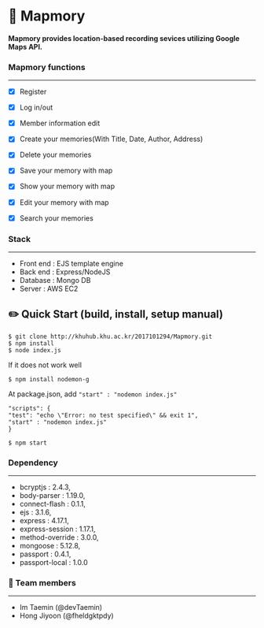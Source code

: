 # 📒 Mapmory

#### Mapmory provides location-based recording sevices utilizing Google Maps API.


### Mapmory functions
-----------------
- [x] Register
- [x] Log in/out
- [x] Member information edit
- [x] Create your memories(With Title, Date, Author, Address)
- [x] Delete your memories
- [x] Save your memory with map
- [x] Show your memory with map
- [x] Edit your memory with map
- [x] Search your memories


### Stack
-----------------
+ Front end : EJS template engine
+ Back end : Express/NodeJS
+ Database : Mongo DB
+ Server : AWS EC2


## ✏️ Quick Start (build, install, setup manual)

    $ git clone http://khuhub.khu.ac.kr/2017101294/Mapmory.git
    $ npm install
    $ node index.js

If it does not work well

    $ npm install nodemon-g

At package.json, add  ``` "start" : "nodemon index.js" ```
    
    "scripts": {
    "test": "echo \"Error: no test specified\" && exit 1",
    "start" : "nodemon index.js"
    }

    $ npm start


### Dependency
-----------------
+ bcryptjs : 2.4.3,
+ body-parser : 1.19.0,
+ connect-flash : 0.1.1,
+ ejs : 3.1.6,
+ express : 4.17.1,
+ express-session : 1.17.1,
+ method-override : 3.0.0,
+ mongoose : 5.12.8,
+ passport : 0.4.1,
+ passport-local : 1.0.0


### 👬 Team members
-----------------
+ Im Taemin (@devTaemin)
+ Hong Jiyoon (@fheldgktpdy)